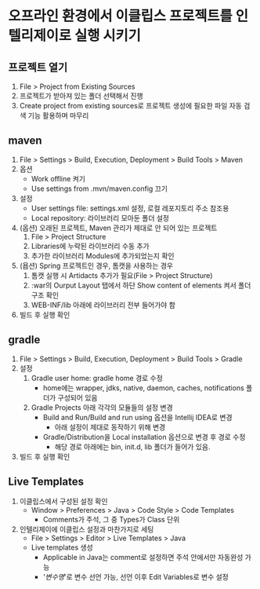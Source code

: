 # 오프라인 환경에서 이클립스 프로젝트를 인텔리제이로 실행 시키기

## 프로젝트 열기

1. File > Project from Existing Sources
2. 프로젝트가 받아져 있는 폴더 선택해서 진행
3. Create project from existing sources로 프로젝트 생성에 필요한 파일 자동 검색 기능 활용하며 마무리

## maven

1. File > Settings > Build, Execution, Deployment > Build Tools > Maven
2. 옵션
	- Work offline 켜기
	- Use settings from .mvn/maven.config 끄기
3. 설정
	- User settings file: settings.xml 설정, 로컬 레포지토리 주소 참조용
	- Local repository: 라이브러리 모아둔 폴더 설정
4. (옵션) 오래된 프로젝트, Maven 관리가 제대로 안 되어 있는 프로젝트
	1. File > Project Structure
	2. Libraries에 누락된 라이브러리 수동 추가
	3. 추가한 라이브러리 Modules에 추가되었는지 확인
5. (욥션) Spring 프로젝트인 경우, 톰캣을 사용하는 경우
	1. 톰캣 실행 시 Artidacts 추가가 필요(File > Project Structure)
	2. :war의 Ourput Layout 탭에서 하단 Show content of elements 켜서 폴더 구조 확인
	3. WEB-INF/lib 아래에 라이브러리 전부 들어가야 함
6. 빌드 후 실행 확인


## gradle

1. File > Settings > Build, Execution, Deployment > Build Tools > Gradle
2. 설정
	1) Gradle user home: gradle home 경로 수정
		- home에는 wrapper, jdks, native, daemon, caches, notifications 폴더가 구성되어 있음
	2) Gradle Projects 아래 각각의 모듈들의 설정 변경
		- Build and Run/Build and run using 옵션을 Intellij IDEA로 변경
			- 아래 설정이 제대로 동작하기 위해 변경
		- Gradle/Distribution을 Local installation 옵션으로 변경 후 경로 수정
			- 해당 경로 아래에는 bin, init.d, lib 폴더가 들어가 있음.
3. 빌드 후 실행 확인

## Live Templates

1. 이클립스에서 구성된 설정 확인
	- Window > Preferences > Java > Code Style > Code Templates
		- Comments가 주석, 그 중 Types가 Class 단위
2. 인텔리제이에 이클립스 설정과 마찬가지로 세팅
	- File > Settings > Editor > Live Templates > Java
	- Live templates 생성
		- Applicable in Java는 comment로 설정하면 주석 안에서만 자동완성 가능
		- '$변수명$'로 변수 선언 가능, 선언 이후 Edit Variables로 변수 설정